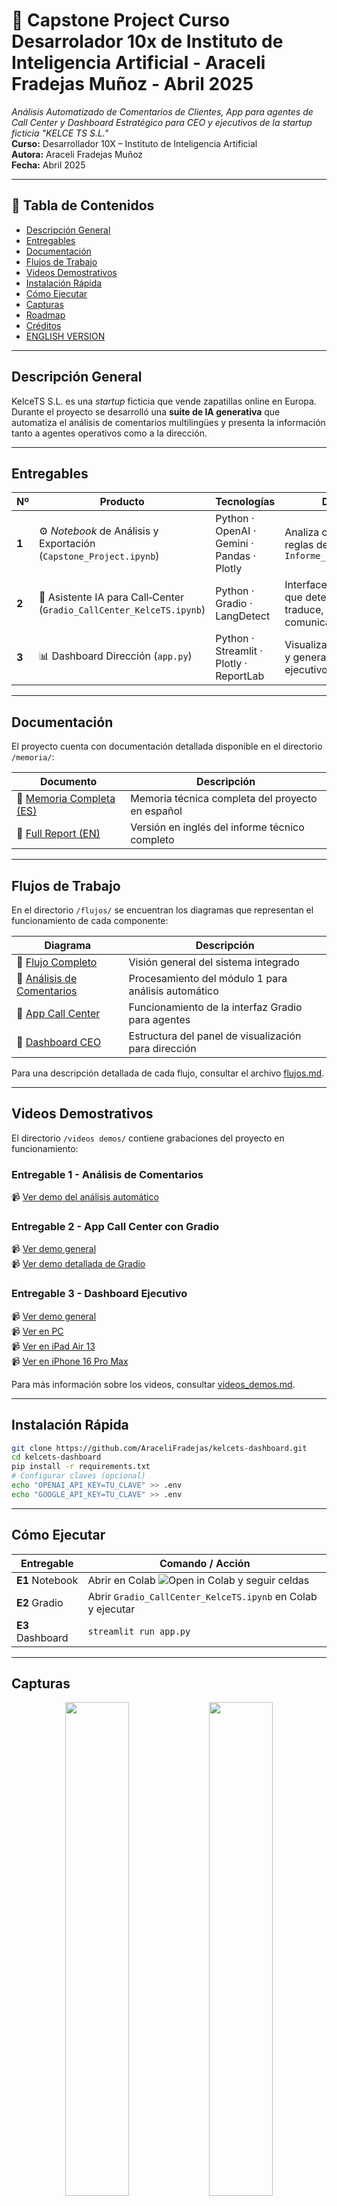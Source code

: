 # 🚀 Capstone Project Curso Desarrolador 10x de Instituto de Inteligencia Artificial - Araceli Fradejas Muñoz - Abril 2025

*Análisis Automatizado de Comentarios de Clientes, App para agentes de Call Center y Dashboard Estratégico para CEO y ejecutivos de la startup ficticia "KELCE TS S.L."*  
**Curso:** Desarrollador 10X – Instituto de Inteligencia Artificial  
**Autora:** Araceli Fradejas Muñoz  
**Fecha:** Abril 2025  

---

## 📑 Tabla de Contenidos
- [Descripción General](#descripción-general)
- [Entregables](#entregables)
- [Documentación](#documentación)
- [Flujos de Trabajo](#flujos-de-trabajo)
- [Videos Demostrativos](#videos-demostrativos)
- [Instalación Rápida](#instalación-rápida)
- [Cómo Ejecutar](#cómo-ejecutar)
- [Capturas](#capturas)
- [Roadmap](#roadmap)
- [Créditos](#créditos)
- [ENGLISH VERSION](#english-version)

---

## Descripción General
KelceTS S.L. es una *startup* ficticia que vende zapatillas online en Europa.  
Durante el proyecto se desarrolló una **suite de IA generativa** que automatiza el
análisis de comentarios multilingües y presenta la información tanto a agentes operativos
como a la dirección.

---

## Entregables
| Nº | Producto | Tecnologías | Descripción |
|----|----------|-------------|-------------|
| **1** | ⚙️ *Notebook* de Análisis y Exportación (`Capstone_Project.ipynb`) | Python · OpenAI · Gemini · Pandas · Plotly | Analiza comentarios, aplica reglas de negocio y genera `Informe_Final_KelceTS.xlsx` |
| **2** | 💬 Asistente IA para Call‑Center (`Gradio_CallCenter_KelceTS.ipynb`) | Python · Gradio · LangDetect | Interface web para agentes que detecta idioma, traduce, analiza y genera comunicaciones |
| **3** | 📊 Dashboard Dirección (`app.py`) | Python · Streamlit · Plotly · ReportLab | Visualiza KPIs clave, costes y genera informes PDF ejecutivos |

---

## Documentación
El proyecto cuenta con documentación detallada disponible en el directorio `/memoria/`:

| Documento | Descripción |
|-----------|-------------|
| 📄 [Memoria Completa (ES)](./memoria/Memoria_Completa_CapstoneProject_Desarrollador10x_IIA_AraceliFradejasMuñoz_Abril2025.md) | Memoria técnica completa del proyecto en español |
| 📄 [Full Report (EN)](./memoria/Full_Report_CapstoneProject_Developer10x_IIA_AraceliFradejasMuñoz_April2025_EnglishVersion.md) | Versión en inglés del informe técnico completo |

---

## Flujos de Trabajo
En el directorio `/flujos/` se encuentran los diagramas que representan el funcionamiento de cada componente:

| Diagrama | Descripción |
|----------|-------------|
| 🔄 [Flujo Completo](./flujos/Flujo_Completo0.png) | Visión general del sistema integrado |
| 🔄 [Análisis de Comentarios](./flujos/Flujo_AnalisisComentarios_Entregable1.png) | Procesamiento del módulo 1 para análisis automático |
| 🔄 [App Call Center](./flujos/Flujo__AppGradioCallCenter_Entregable2.png) | Funcionamiento de la interfaz Gradio para agentes |
| 🔄 [Dashboard CEO](./flujos/Flujo_AppStreamlitCEODashboard_Entregable3.png) | Estructura del panel de visualización para dirección |

Para una descripción detallada de cada flujo, consultar el archivo [flujos.md](./flujos/flujos.md).

---

## Videos Demostrativos
El directorio `/videos demos/` contiene grabaciones del proyecto en funcionamiento:

### Entregable 1 - Análisis de Comentarios
📹 [Ver demo del análisis automático](./videos%20demos/Entregable1_crompress.mp4)

### Entregable 2 - App Call Center con Gradio
📹 [Ver demo general](./videos%20demos/Entregable2_crompress.mp4)  
📹 [Ver demo detallada de Gradio](./videos%20demos/Entregable2gradio_crompress.mp4)

### Entregable 3 - Dashboard Ejecutivo
📹 [Ver demo general](./videos%20demos/Entregable3_crompress.mp4)  
📹 [Ver en PC](./videos%20demos/Entregable3streamlitpc_crompress.mp4)  
📹 [Ver en iPad Air 13](./videos%20demos/Entregable3streamlit_IpadAir13_compress.mp4)  
📹 [Ver en iPhone 16 Pro Max](./videos%20demos/Entregable3streamlit_Iphone16promax_compress.mp4)

Para más información sobre los videos, consultar [videos_demos.md](./videos%20demos/videos_demos.md).

---

## Instalación Rápida
```bash
git clone https://github.com/AraceliFradejas/kelcets-dashboard.git
cd kelcets-dashboard
pip install -r requirements.txt
# Configurar claves (opcional)
echo "OPENAI_API_KEY=TU_CLAVE" >> .env
echo "GOOGLE_API_KEY=TU_CLAVE" >> .env
```

---

## Cómo Ejecutar
| Entregable | Comando / Acción |
|------------|------------------|
| **E1** Notebook | Abrir en Colab ![Open in Colab](https://colab.research.google.com/assets/colab-badge.svg) y seguir celdas |
| **E2** Gradio | Abrir `Gradio_CallCenter_KelceTS.ipynb` en Colab y ejecutar |
| **E3** Dashboard | `streamlit run app.py` |

---

## Capturas
<p align="center">
  <img src="data/gradio_preview.png" width="45%" />
  <img src="data/dashboard_preview.png" width="45%" />
</p>

---

## Roadmap
- [ ] Clasificación emocional y tono  
- [ ] Soporte multimodal (imágenes, vídeos)  
- [ ] API REST para integración con CRM  
- [ ] Despliegue en Streamlit Cloud / Hugging Face  

---

## 👩‍💻 Créditos
Creado por **Araceli Fradejas Muñoz**   
Proyecto desarrollado por **Araceli Fradejas Muñoz** como parte del I Curso Intensivo de Desarrollador 10x con IA – Instituto de Inteligencia Artificial*.  
Contacto: [LinkedIn](https://www.linkedin.com/in/araceli-fradejas-munoz-transformaciondigital/)
Abril 2025

---

# ENGLISH VERSION

## Overview
KelceTS S.L. is a fictional online sneaker company.  
This repository contains a **Generative AI solution** that automates multilingual
feedback analysis and provides both operational and executive interfaces.

## Deliverables
| # | Product | Tech | Description |
|---|---------|------|-------------|
| **1** | ⚙️ Analysis Notebook (`Capstone_Project.ipynb`) | Python · OpenAI · Gemini · Pandas · Plotly | Processes comments, applies business rules and exports `Informe_Final_KelceTS.xlsx` |
| **2** | 💬 AI Assistant for Call Center (`Gradio_CallCenter_KelceTS.ipynb`) | Python · Gradio · LangDetect | Web UI for agents: language detection, translation, analysis and message generation |
| **3** | 📊 Executive Dashboard (`app.py`) | Python · Streamlit · Plotly · ReportLab | Displays key KPIs, cost estimates and generates executive PDF reports |

## Documentation
The project includes detailed documentation available in the `/memoria/` directory:

| Document | Description |
|----------|-------------|
| 📄 [Complete Report (ES)](./memoria/Memoria_Completa_CapstoneProject_Desarrollador10x_IIA_AraceliFradejasMuñoz_Abril2025.md) | Complete technical report in Spanish |
| 📄 [Full Report (EN)](./memoria/Full_Report_CapstoneProject_Developer10x_IIA_AraceliFradejasMuñoz_April2025_EnglishVersion.md) | Full technical report in English |

## Workflow Diagrams
The `/flujos/` directory contains diagrams representing the operation of each component:

| Diagram | Description |
|---------|-------------|
| 🔄 [Complete Workflow](./flujos/Flujo_Completo0.png) | General overview of the integrated system |
| 🔄 [Comments Analysis](./flujos/Flujo_AnalisisComentarios_Entregable1.png) | Processing flow of module 1 for automatic analysis |
| 🔄 [Call Center App](./flujos/Flujo__AppGradioCallCenter_Entregable2.png) | Functioning of the Gradio interface for agents |
| 🔄 [CEO Dashboard](./flujos/Flujo_AppStreamlitCEODashboard_Entregable3.png) | Structure of the visualization panel for management |

For a detailed description of each flow, see the [flujos.md](./flujos/flujos.md) file.

## Demo Videos
The `/videos demos/` directory contains recordings of the project in operation:

### Deliverable 1 - Comment Analysis
📹 [Watch automated analysis demo](./videos%20demos/Entregable1_crompress.mp4)

### Deliverable 2 - Gradio Call Center App
📹 [Watch general demo](./videos%20demos/Entregable2_crompress.mp4)  
📹 [Watch detailed Gradio demo](./videos%20demos/Entregable2gradio_crompress.mp4)

### Deliverable 3 - Executive Dashboard
📹 [Watch general demo](./videos%20demos/Entregable3_crompress.mp4)  
📹 [Watch on PC](./videos%20demos/Entregable3streamlitpc_crompress.mp4)  
📹 [Watch on iPad Air 13](./videos%20demos/Entregable3streamlit_IpadAir13_compress.mp4)  
📹 [Watch on iPhone 16 Pro Max](./videos%20demos/Entregable3streamlit_Iphone16promax_compress.mp4)

For more information about the videos, see [videos_demos.md](./videos%20demos/videos_demos.md).

## Quick Start
```bash
git clone https://github.com/AraceliFradejas/kelcets-dashboard.git
cd kelcets-dashboard
pip install -r requirements.txt
# API keys (optional)
echo "OPENAI_API_KEY=YOUR_KEY" >> .env
echo "GOOGLE_API_KEY=YOUR_KEY" >> .env
```

## Run
| Deliverable | Command |
|-------------|---------|
| **D1** Notebook | Open in Colab ![Open in Colab](https://colab.research.google.com/assets/colab-badge.svg) |
| **D2** Gradio | Open `Gradio_CallCenter_KelceTS.ipynb` in Colab |
| **D3** Dashboard | `streamlit run app.py` |

## Screenshots
See `/data` folder for previews.

## Roadmap
- Emotion & tone classification  
- Multimodal support  
- REST API for CRM integration  
- Deployment to Streamlit Cloud / Hugging Face  

### 👩‍💻 Author
Created by **Araceli Fradejas Muñoz**   
Desarrollador10X Course - Instituto de Inteligencia Artificial  
Contact: [LinkedIn](https://www.linkedin.com/in/araceli-fradejas-munoz-transformaciondigital/)
April 2025
